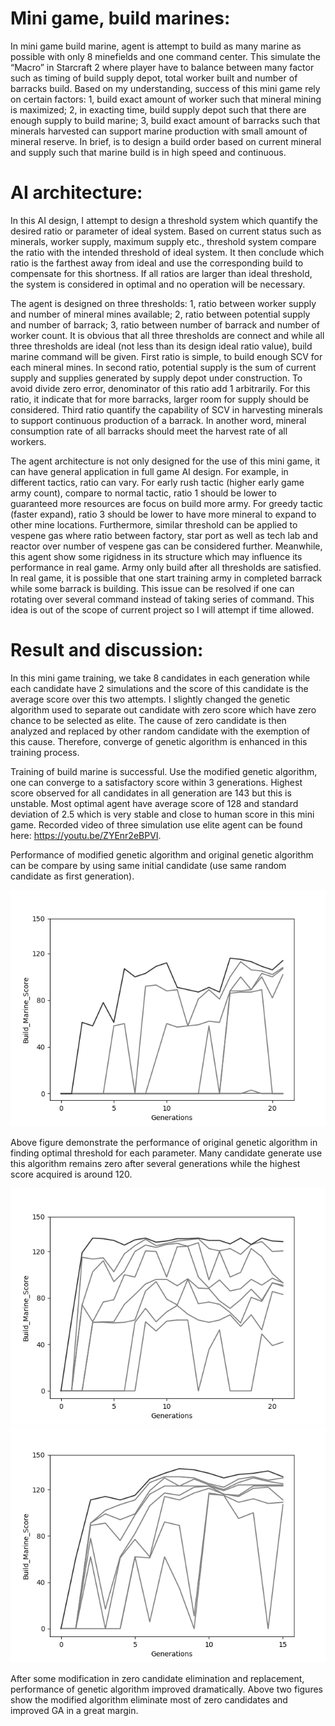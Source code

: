 # Mini game, build marines:

In mini game build marine, agent is attempt to build as many marine as possible with only 8 minefields and one command center. This simulate the “Macro” in Starcraft 2 where player have to balance between many factor such as timing of build supply depot, total worker built and number of barracks build. Based on my understanding, success of this mini game rely on certain factors: 1, build exact amount of worker such that mineral mining is maximized; 2, in exacting time, build supply depot such that there are enough supply to build marine; 3, build exact amount of barracks such that minerals harvested can support marine production with small amount of mineral reserve. In brief, is to design a build order based on current mineral and supply such that marine build is in high speed and continuous.

# AI architecture:

In this AI design, I attempt to design a threshold system which quantify the desired ratio or parameter of ideal system. Based on current status such as minerals, worker supply, maximum supply etc., threshold system compare the ratio with the intended threshold of ideal system. It then conclude which ratio is the farthest away from ideal and use the corresponding build to compensate for this shortness. If all ratios are larger than ideal threshold, the system is considered in optimal and no operation will be necessary.

The agent is designed on three thresholds: 1, ratio between worker supply and number of mineral mines available; 2, ratio between potential supply and number of barrack; 3, ratio between number of barrack and number of worker count. It is obvious that all three thresholds are connect and while all three thresholds are ideal (not less than its design ideal ratio value), build marine command will be given. First ratio is simple, to build enough SCV for each mineral mines. In second ratio, potential supply is the sum of current supply and supplies generated by supply depot under construction. To avoid divide zero error, denominator of this ratio add 1 arbitrarily. For this ratio, it indicate that for more barracks, larger room for supply should be considered. Third ratio quantify the capability of SCV in harvesting minerals to support continuous production of a barrack. In another word, mineral consumption rate of all barracks should meet the harvest rate of all workers.

The agent architecture is not only designed for the use of this mini game, it can have general application in full game AI design. For example, in different tactics, ratio can vary. For early rush tactic (higher early game army count), compare to normal tactic, ratio 1 should be lower to guaranteed more resources are focus on build more army. For greedy tactic (faster expand), ratio 3 should be lower to have more mineral to expand to other mine locations. Furthermore, similar threshold can be applied to vespene gas where ratio between factory, star port as well as tech lab and reactor over number of vespene gas can be considered further. 
Meanwhile, this agent show some rigidness in its structure which may influence its performance in real game. Army only build after all thresholds are satisfied. In real game, it is possible that one start training army in completed barrack while some barrack is building. This issue can be resolved if one can rotating over several command instead of taking series of command. This idea is out of the scope of current project so I will attempt if time allowed.

# Result and discussion:

In this mini game training, we take 8 candidates in each generation while each candidate have 2 simulations and the score of this candidate is the average score over this two attempts. I slightly changed the genetic algorithm used to separate out candidate with zero score which have zero chance to be selected as elite. The cause of zero candidate is then analyzed and replaced by other random candidate with the exemption of this cause. Therefore, converge of genetic algorithm is enhanced in this training process.

Training of build marine is successful. Use the modified genetic algorithm, one can converge to a satisfactory score within 3 generations. Highest score observed for all candidates in all generation are 143 but this is unstable. Most optimal agent have average score of 128 and standard deviation of 2.5 which is very stable and close to human score in this mini game. Recorded video of three simulation use elite agent can be found here: https://youtu.be/ZYEnr2eBPVI. 

Performance of modified genetic algorithm and original genetic algorithm can be compare by using same initial candidate (use same random candidate as first generation).

![ScreenShot](https://github.com/deadzombie2333/Starcraft2-my_AI/blob/master/Build_barracks_and_marines_NN_model/Figure_4.png)

Above figure demonstrate the performance of original genetic algorithm in finding optimal threshold for each parameter. Many candidate generate use this algorithm remains zero after several generations while the highest score acquired is around 120.

![ScreenShot](https://github.com/deadzombie2333/Starcraft2-my_AI/blob/master/Build_barracks_and_marines_NN_model/Figure_2.png)
![ScreenShot](https://github.com/deadzombie2333/Starcraft2-my_AI/blob/master/Build_barracks_and_marines_NN_model/Figure_3.png)

After some modification in zero candidate elimination and replacement, performance of genetic algorithm improved dramatically. Above two figures show the modified algorithm eliminate most of zero candidates and improved GA in a great margin.
